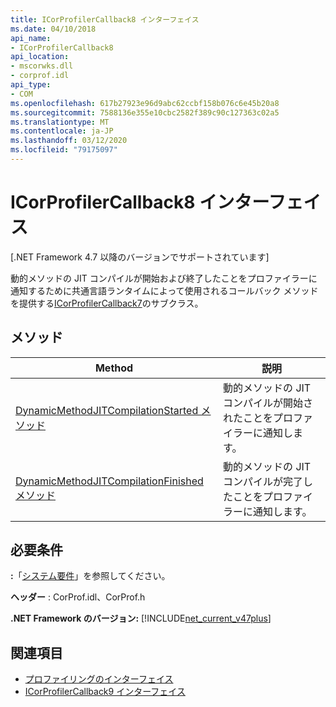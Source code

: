```yaml
---
title: ICorProfilerCallback8 インターフェイス
ms.date: 04/10/2018
api_name:
- ICorProfilerCallback8
api_location:
- mscorwks.dll
- corprof.idl
api_type:
- COM
ms.openlocfilehash: 617b27923e96d9abc62ccbf158b076c6e45b20a8
ms.sourcegitcommit: 7588136e355e10cbc2582f389c90c127363c02a5
ms.translationtype: MT
ms.contentlocale: ja-JP
ms.lasthandoff: 03/12/2020
ms.locfileid: "79175097"
---
```

# <a name="icorprofilercallback8-interface"></a>ICorProfilerCallback8 インターフェイス
[.NET Framework 4.7 以降のバージョンでサポートされています]  

 動的メソッドの JIT コンパイルが開始および終了したことをプロファイラーに通知するために共通言語ランタイムによって使用されるコールバック メソッドを提供する[ICorProfilerCallback7](icorprofilercallback7-interface.md)のサブクラス。
  
## <a name="methods"></a>メソッド  
  
|Method|説明|  
|------------|-----------------|  
|[DynamicMethodJITCompilationStarted メソッド](icorprofilercallback8-dynamicmethodjitcompilationstarted-method.md)|動的メソッドの JIT コンパイルが開始されたことをプロファイラーに通知します。|  
|[DynamicMethodJITCompilationFinished メソッド](icorprofilercallback8-dynamicmethodjitcompilationfinished-method.md)|動的メソッドの JIT コンパイルが完了したことをプロファイラーに通知します。|  
  
## <a name="requirements"></a>必要条件  
 **:**「[システム要件](../../get-started/system-requirements.md)」を参照してください。  
  
 **ヘッダー** : CorProf.idl、CorProf.h  
  
**.NET Framework のバージョン:** [!INCLUDE[net_current_v47plus](../../../../includes/net-current-v47plus.md)]  

## <a name="see-also"></a>関連項目

- [プロファイリングのインターフェイス](profiling-interfaces.md)
- [ICorProfilerCallback9 インターフェイス](icorprofilercallback9-interface.md)
